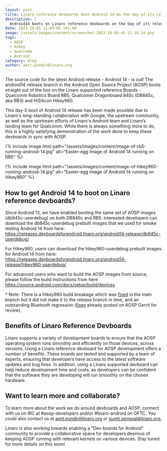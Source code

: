 ```yaml
---
layout: post
title: Linaro reference devboards boot Android 14 on the day of its release
description: |
  Android14 boots on Linaro reference devboards on the day of its release
date: 2023-10-05 11:03:05 +01:00
image: /assets/images/content/screenshot-2023-10-05-at-11.34.24.png
tags:
  - AOSP
  - HiKey
  - Qualcomm
  - Android
category: blog
author: amit.pundir@linaro.org
---
```

The source code for the latest Android release - Android 14 - is out! The android14-release branch in the Android Open Source Project (AOSP) boots straight out of the box on the Linaro supported reference Boards - Qualcomm Robotics Board RB5, Qualcomm Dragonboard 845c (DB845c, aka RB3) and HiSilicon Hikey960.

This day-0 boot of Android 14 release has been made possible due to Linaro's long-standing collaboration with Google, the upstream community, as well as the upstream efforts of Linaro's Android team and Linaro’s landing team for Qualcomm. While there is always something more to do, this is a highly satisfying demonstration of the work done to keep these devboards in sync with AOSP. 

{% include image.html path="/assets/images/content/image-of-rb5-running-android-14.jpg" alt="Easter-egg Image of Android 14 running on RB5" %} 


{% include image.html path="/assets/images/content/image-of-hikey960-running-android-14.jpg" alt="Easter-egg Image of Android 14 running on Hikey960" %}

## How to get Android 14 to boot on Linaro reference devboards?

Since Android 13, we have enabled booting the same set of AOSP images (db845c-userdebug) on both DB845c and RB5. Interested developers can download the db845c-userdebug prebuilt images that we used for smoke testing Android 14 from here: <https://releases.devboardsforandroid.linaro.org/android14-release/db845c-userdebug/>

For Hikey960, users can download the hikey960-userdebug prebuilt images for Android 14 from here: <https://releases.devboardsforandroid.linaro.org/android14-release/hikey960-userdebug/>

For advanced users who want to build the AOSP images from source, please follow the build instructions from here <https://source.android.com/docs/setup/build/devices>.

\* Note: There is a Hikey960 build breakage which was [fixed](https://android.googlesource.com/device/linaro/hikey/+/743f509b2c692c67076d7a1ff7c2e297a06ff5d5) in the main branch but it did not make it to the release branch in time, and an outstanding Bluetooth regression ([fixes](https://android-review.googlesource.com/c/platform/packages/modules/Bluetooth/+/2765386) already posted on AOSP Gerrit for review).

## Benefits of Linaro Reference Devboards

Linaro supports a variety of development boards to ensure that the AOSP operating system runs smoothly and efficiently on those devices, across versions. Using a Linaro reference devboard for AOSP development offers a number of benefits. These boards are tested and supported by a team of experts, ensuring that developers have access to the latest software updates and bug fixes. In addition, using a Linaro supported devboard can help reduce development time and costs, as developers can be confident that the software they are developing will run smoothly on the chosen hardware.

## Want to learn more and collaborate?

To learn more about the work we do around devboards and AOSP, connect with us on IRC at #aosp-developers and/or #linaro-android on OFTC. You could also contact us at [amit.pundir@linaro.org](mailto:amit.pundir@linaro.org) or [sumit.semwal@linaro.org.](mailto:sumit.semwal@linaro.org)

Linaro is also working towards enabling a “Dev-boards for Android” community to provide a collaborative space for developers desirous of keeping AOSP running with relevant kernels on various devices. Stay tuned for more details on this soon!